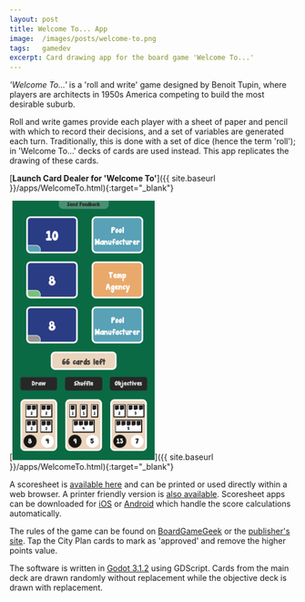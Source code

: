 ```yaml
---
layout: post
title: Welcome To... App
image:  /images/posts/welcome-to.png
tags:   gamedev
excerpt: Card drawing app for the board game 'Welcome To...'
---
```


*'Welcome To...'* is a 'roll and write' game designed by Benoit Tupin, where players are architects in 1950s America competing to build the most desirable suburb.

Roll and write games provide each player with a sheet of paper and pencil with which to record their decisions, and a set of variables are generated each turn. Traditionally, this is done with a set of dice (hence the term 'roll'); in 'Welcome To...' decks of cards are used instead. This app replicates the drawing of these cards.

[**Launch Card Dealer for 'Welcome To'**]({{ site.baseurl }}/apps/WelcomeTo.html){:target="_blank"}

[<img src="/images/posts/welcome-to.png" alt="Welcome To App" width="250"/>]({{ site.baseurl }}/apps/WelcomeTo.html){:target="_blank"}

A scoresheet is [available here](https://boardgamegeek.com/filepage/198138/welcome-entirely-fillable-player-sheet-pdf) and can be printed or used directly within a web browser. A printer friendly version is [also available](https://boardgamegeek.com/filepage/182959/w2-score-sheet-printer-friendly). Scoresheet apps can be downloaded for [iOS](https://apps.apple.com/us/app/welcome-to-your-perfect-home/id1358077007) or [Android](https://play.google.com/store/apps/details?id=com.bluecocker.welcome) which handle the score calculations automatically.

The rules of the game can be found on [BoardGameGeek](https://boardgamegeek.com/filepage/162102/welcome-english-rules-20) or the [publisher's site](https://www.bluecocker.com/jeux/Welcome/Regles_fr&en.pdf). Tap the City Plan cards to mark as 'approved' and remove the higher points value.

The software is written in [Godot 3.1.2](https://godotengine.org/) using GDScript. Cards from the main deck are drawn randomly without replacement while the objective deck is drawn with replacement.
